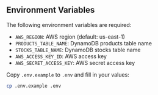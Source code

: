 ## Environment Variables

The following environment variables are required:

- `AWS_REGION`: AWS region (default: us-east-1)
- `PRODUCTS_TABLE_NAME`: DynamoDB products table name
- `STOCKS_TABLE_NAME`: DynamoDB stocks table name
- `AWS_ACCESS_KEY_ID`: AWS access key
- `AWS_SECRET_ACCESS_KEY`: AWS secret access key

Copy `.env.example` to `.env` and fill in your values:

```bash
cp .env.example .env
